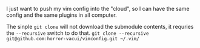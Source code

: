 I just want to push my vim config into the "cloud", so I can have the same config and the same plugins in all computer. 

The sinple `git clone` will not download the submodule contents, it requries the `--recursive` switch to do that.
`git clone --recursive git@github.com:horror-vacui/vimconfig.git ~/.vim/`


